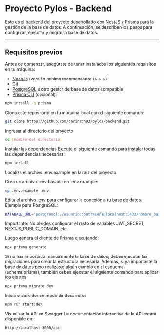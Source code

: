 # Proyecto Pylos - Backend

Este es el backend del proyecto desarrollado con [NestJS](https://nestjs.com/) y [Prisma](https://www.prisma.io/) para la gestión de la base de datos. A continuación, se describen los pasos para configurar, ejecutar y migrar la base de datos.

---

## **Requisitos previos**

Antes de comenzar, asegúrate de tener instalados los siguientes requisitos en tu máquina:

-   [Node.js](https://nodejs.org/) (versión mínima recomendada: `16.x.x`)
-   [Git](https://git-scm.com/)
-   [PostgreSQL](https://www.postgresql.org/) u otro gestor de base de datos compatible
-   [Prisma CLI](https://www.prisma.io/docs/getting-started) (opcional):

```bash
npm install -g prisma
```

Clona este repositorio en tu máquina local con el siguiente comando:

```bash
git clone https://github.com/carincon93/pylos-backend.git
```

Ingresar al directorio del proyecto

```bash
cd [nombre-del-directorio]
```

Instalar las dependencias Ejecuta el siguiente comando para instalar todas las dependencias necesarias:

```bash
npm install
```

Localiza el archivo .env.example en la raíz del proyecto.

Crea un archivo .env basado en .env.example:

```bash
cp .env.example .env
```

Edita el archivo .env para configurar la conexión a tu base de datos. Ejemplo para PostgreSQL:

```bash
DATABASE_URL="postgresql://usuario:contraseña@localhost:5432/nombre_base_datos"
```

Importante: No olvides configurar el resto de variables JWT_SECRET, NEXTJS_PUBLIC_DOMAIN, etc.

Luego genera el cliente de Prisma ejecutando:

```bash
npx prisma generate
```

Si no has importado manualmente la base de datos, debes ejecutar las migraciones para crear la estructura necesaria. Además, si ya importaste la base de datos pero realizaste algún cambio en el esquema (schema.prisma), también debes ejecutar el siguiente comando para aplicar los ajustes:

```bash
npx prisma migrate dev
```

Inicia el servidor en modo de desarrollo:

```bash
npm run start:dev
```

Visualizar la API en Swagger La documentación interactiva de la API estará disponible en:

```bash
http://localhost:3000/api
```
